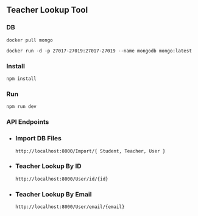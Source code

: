## Teacher Lookup Tool

### DB
`docker pull mongo`

`docker run -d -p 27017-27019:27017-27019 --name mongodb mongo:latest`

### Install
`npm install`

### Run
`npm run dev`

### API Endpoints
- ### Import DB Files
  `http://localhost:8000/Import/{ Student, Teacher, User }`

- ### Teacher Lookup By ID
  `http://localhost:8000/User/id/{id}`

- ### Teacher Lookup By Email
  `http://localhost:8000/User/email/{email}`
